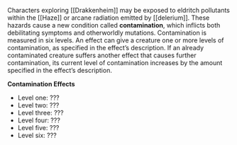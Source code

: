 
Characters exploring [[Drakkenheim]] may be exposed to eldritch pollutants within the [[Haze]] or arcane radiation emitted by [[delerium]]. These hazards cause a new condition called **contamination**, which inflicts both debilitating symptoms and otherworldly mutations. Contamination is measured in six levels. An effect can give a creature one or more levels of contamination, as specified in the effect’s description. If an already contaminated creature suffers another effect that causes further contamination, its current level of contamination increases by the amount specified in the effect’s description.

**Contamination Effects**
- Level one: ???
- Level two: ???
- Level three: ???
- Level four: ???
- Level five: ???
- Level six: ???